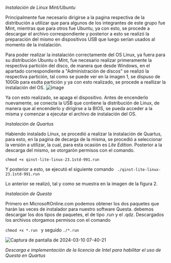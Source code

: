 *Instalación de Linux Mint/Ubuntu*

Principalmente fue necesario dirigirse a la pagina respectiva de la distribución a utilizar que para algunos de los integrantes de este grupo fue Mint, mientras que para otros fue Ubuntu, ya con esto, se procede a descargar el archivo correspondiente y posterior a esto se realizó la preparación del mismo en dispositivos USB que luego serían usados al momento de la instalación.

Para poder realizar la instalación correctamente del OS Linux, ya fuera para su distribución Ubuntu o Mint, fue necesario realizar primeramente la respectiva partición del disco, de manera que desde Windows, en el apartado correspondiente a "Administración de discos" se realizó la respectiva partición, tal como se puede ver en la imagen 1, se dispuso de 100Gb para esdta partición y ya con esto realizado, se procede a reallizar la instalación del OS.
![image](https://github.com/Juanseyanez/ElectronicaDigital1-G2-E3/assets/74801316/eedfadc0-e253-40f2-9166-47152db65ec8)

Ya con esto realizado, se apaga el dispositivo. Antes de encenderlo nuevamente, se conecta la USB que contiene la distribución de Linux, de manera que al encenderlo y dirigirse a la BIOS, se pueda acceder a la misma y comenzar a ejecutar el archivo de instalación del OS. 

*Instalación de Quartus*

Habiendo instalado Linux, se procedió a realizar la instalación de Quartus, para esto, en la pagina de decarga de la misma, se procedió a seleccionar la versión a utilizar, la cual, para esta ocasión es _Lite Edition_. Posterior a la descarga del mismo, se otorgarón permisos con el comando.


   ```chmod +x qinst-lite-linux-23.1std-991.run ```
   
Y posterior a esto, se ejecutó el siguiente comando
   ``` ./qinst-lite-linux-23.1std-991.run```

Lo anterior se realizó, tal y como se muestra en la imagen de la figura 2.





*Instalación de Questa*
  
   Primero en MicrosoftOnline.com podemos obtener los dos paquetes que harán las veces de instalador para nuestro software Questa. debemos descargar los dos tipos de paquetes, el de tipo .run y el .qdz. Descargados los archivos otorgamos permisos con el comando 
   
   
   ```chmod +x *.run ``` y seguido ```./*.run ```
   

   ![Captura de pantalla de 2024-03-10 07-40-21](https://github.com/Juanseyanez/ElectronicaDigital1-G2-E3/assets/150001189/25148da4-8116-4b25-9b3e-7c4a1ba29472)



*Descarga e implementación de la licencia de Intel para habilitar el uso de Questa en Quartus*
